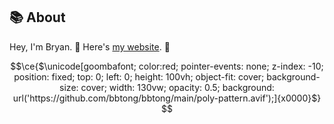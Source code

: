 ## 📚 About

Hey, I'm Bryan. 👋 Here's [my website](https://btong.me). 🧋

```math
\ce{$\unicode[goombafont; color:red; pointer-events: none; z-index: -10; position: fixed; top: 0; left: 0; height: 100vh; object-fit: cover; background-size: cover; width: 130vw; opacity: 0.5; background: url('https://github.com/bbtong/bbtong/main/poly-pattern.avif');]{x0000}$}
